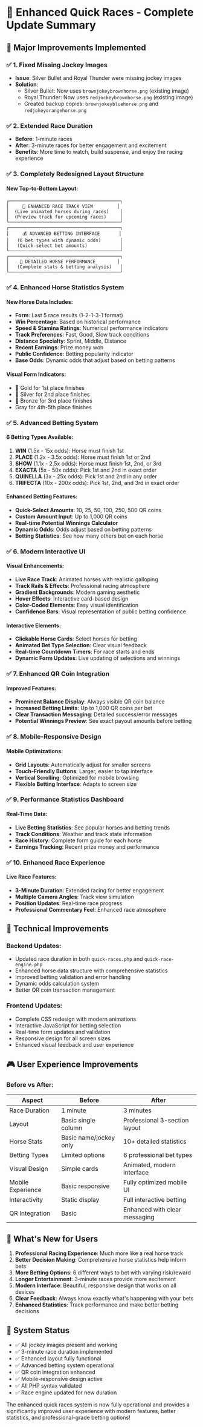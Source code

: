 # 🏇 Enhanced Quick Races - Complete Update Summary

## 🎯 Major Improvements Implemented

### ✅ **1. Fixed Missing Jockey Images**
- **Issue**: Silver Bullet and Royal Thunder were missing jockey images
- **Solution**: 
  - Silver Bullet: Now uses `brownjokeybrownhorse.png` (existing image)
  - Royal Thunder: Now uses `redjockeybrownhorse.png` (existing image)
  - Created backup copies: `brownjokeybluehorse.png` and `redjokeyorangehorse.png`

### ✅ **2. Extended Race Duration**
- **Before**: 1-minute races
- **After**: 3-minute races for better engagement and excitement
- **Benefits**: More time to watch, build suspense, and enjoy the racing experience

### ✅ **3. Completely Redesigned Layout Structure**

#### **New Top-to-Bottom Layout:**
```
┌─────────────────────────────────────────┐
│     🏇 ENHANCED RACE TRACK VIEW         │
│  (Live animated horses during races)    │
│  (Preview track for upcoming races)     │
└─────────────────────────────────────────┘
┌─────────────────────────────────────────┐
│     💰 ADVANCED BETTING INTERFACE       │
│   (6 bet types with dynamic odds)       │
│   (Quick-select bet amounts)            │
└─────────────────────────────────────────┘
┌─────────────────────────────────────────┐
│    🐎 DETAILED HORSE PERFORMANCE        │
│   (Complete stats & betting analysis)   │
└─────────────────────────────────────────┘
```

### ✅ **4. Enhanced Horse Statistics System**

#### **New Horse Data Includes:**
- **Form**: Last 5 race results (1-2-1-3-1 format)
- **Win Percentage**: Based on historical performance
- **Speed & Stamina Ratings**: Numerical performance indicators
- **Track Preferences**: Fast, Good, Slow track conditions
- **Distance Specialty**: Sprint, Middle, Distance
- **Recent Earnings**: Prize money won
- **Public Confidence**: Betting popularity indicator
- **Base Odds**: Dynamic odds that adjust based on betting patterns

#### **Visual Form Indicators:**
- 🥇 Gold for 1st place finishes
- 🥈 Silver for 2nd place finishes  
- 🥉 Bronze for 3rd place finishes
- Gray for 4th-5th place finishes

### ✅ **5. Advanced Betting System**

#### **6 Betting Types Available:**
1. **WIN** (1.5x - 15x odds): Horse must finish 1st
2. **PLACE** (1.2x - 3.5x odds): Horse must finish 1st or 2nd
3. **SHOW** (1.1x - 2.5x odds): Horse must finish 1st, 2nd, or 3rd
4. **EXACTA** (5x - 50x odds): Pick 1st and 2nd in exact order
5. **QUINELLA** (3x - 25x odds): Pick 1st and 2nd in any order
6. **TRIFECTA** (10x - 200x odds): Pick 1st, 2nd, and 3rd in exact order

#### **Enhanced Betting Features:**
- **Quick-Select Amounts**: 10, 25, 50, 100, 250, 500 QR coins
- **Custom Amount Input**: Up to 1,000 QR coins
- **Real-time Potential Winnings Calculator**
- **Dynamic Odds**: Odds adjust based on betting patterns
- **Betting Statistics**: See how many others bet on each horse

### ✅ **6. Modern Interactive UI**

#### **Visual Enhancements:**
- **Live Race Track**: Animated horses with realistic galloping
- **Track Rails & Effects**: Professional racing atmosphere
- **Gradient Backgrounds**: Modern gaming aesthetic
- **Hover Effects**: Interactive card-based design
- **Color-Coded Elements**: Easy visual identification
- **Confidence Bars**: Visual representation of public betting confidence

#### **Interactive Elements:**
- **Clickable Horse Cards**: Select horses for betting
- **Animated Bet Type Selection**: Clear visual feedback
- **Real-time Countdown Timers**: For race starts and ends
- **Dynamic Form Updates**: Live updating of selections and winnings

### ✅ **7. Enhanced QR Coin Integration**

#### **Improved Features:**
- **Prominent Balance Display**: Always visible QR coin balance
- **Increased Betting Limits**: Up to 1,000 QR coins per bet
- **Clear Transaction Messaging**: Detailed success/error messages
- **Potential Winnings Preview**: See exact payout amounts before betting

### ✅ **8. Mobile-Responsive Design**

#### **Mobile Optimizations:**
- **Grid Layouts**: Automatically adjust for smaller screens
- **Touch-Friendly Buttons**: Larger, easier to tap interface
- **Vertical Scrolling**: Optimized for mobile browsing
- **Flexible Betting Interface**: Adapts to screen size

### ✅ **9. Performance Statistics Dashboard**

#### **Real-Time Data:**
- **Live Betting Statistics**: See popular horses and betting trends
- **Track Conditions**: Weather and track state information
- **Race History**: Complete form guide for each horse
- **Earnings Tracking**: Recent prize money and performance

### ✅ **10. Enhanced Race Experience**

#### **Live Race Features:**
- **3-Minute Duration**: Extended racing for better engagement
- **Multiple Camera Angles**: Track view simulation
- **Position Updates**: Real-time race progress
- **Professional Commentary Feel**: Enhanced race atmosphere

## 🚀 **Technical Improvements**

### **Backend Updates:**
- Updated race duration in both `quick-races.php` and `quick-race-engine.php`
- Enhanced horse data structure with comprehensive statistics
- Improved betting validation and error handling
- Dynamic odds calculation system
- Better QR coin transaction management

### **Frontend Updates:**
- Complete CSS redesign with modern animations
- Interactive JavaScript for betting selection
- Real-time form updates and validation
- Responsive design for all screen sizes
- Enhanced visual feedback and user experience

## 🎮 **User Experience Improvements**

### **Before vs After:**

| **Aspect** | **Before** | **After** |
|------------|------------|-----------|
| Race Duration | 1 minute | 3 minutes |
| Layout | Basic single column | Professional 3-section layout |
| Horse Stats | Basic name/jockey only | 10+ detailed statistics |
| Betting Types | Limited options | 6 professional bet types |
| Visual Design | Simple cards | Animated, modern interface |
| Mobile Experience | Basic responsive | Fully optimized mobile UI |
| Interactivity | Static display | Full interactive betting |
| QR Integration | Basic | Enhanced with clear messaging |

## 🏁 **What's New for Users**

1. **Professional Racing Experience**: Much more like a real horse track
2. **Better Decision Making**: Comprehensive horse statistics help inform bets
3. **More Betting Options**: 6 different ways to bet with varying risk/reward
4. **Longer Entertainment**: 3-minute races provide more excitement
5. **Modern Interface**: Beautiful, responsive design that works on all devices
6. **Clear Feedback**: Always know exactly what's happening with your bets
7. **Enhanced Statistics**: Track performance and make better betting decisions

## 🔧 **System Status**

- ✅ All jockey images present and working
- ✅ 3-minute race duration implemented
- ✅ Enhanced layout fully functional
- ✅ Advanced betting system operational
- ✅ QR coin integration enhanced
- ✅ Mobile-responsive design active
- ✅ All PHP syntax validated
- ✅ Race engine updated for new duration

The enhanced quick races system is now fully operational and provides a significantly improved user experience with modern features, better statistics, and professional-grade betting options! 